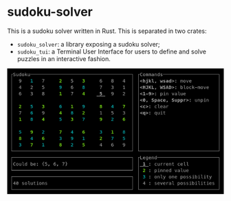 # sudoku-solver

This is a sudoku solver written in Rust.  This is separated in two crates:

- `sudoku_solver`: a library exposing a sudoku solver;
- `sudoku_tui`: a Terminal User Interface for users to define and solve puzzles
  in an interactive fashion.

![screenshot of the tui](sudoku-tui/screenshot.png)
